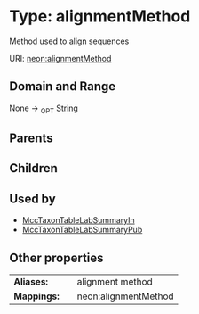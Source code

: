 
# Type: alignmentMethod


Method used to align sequences

URI: [neon:alignmentMethod](https://data.neonscience.org/alignmentMethod)


## Domain and Range

None ->  <sub>OPT</sub> [String](types/String.md)

## Parents


## Children


## Used by

 * [MccTaxonTableLabSummaryIn](MccTaxonTableLabSummaryIn.md)
 * [MccTaxonTableLabSummaryPub](MccTaxonTableLabSummaryPub.md)

## Other properties

|  |  |  |
| --- | --- | --- |
| **Aliases:** | | alignment method |
| **Mappings:** | | neon:alignmentMethod |

